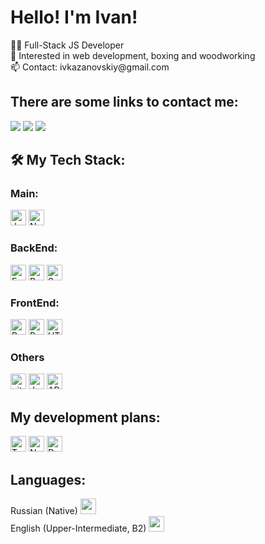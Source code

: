# Hello! I'm Ivan!
<div>
<p>
👨‍💻 Full-Stack JS Developer<br>
🥊 Interested in web development, boxing and woodworking<br>
📫 Contact: ivkazanovskiy@gmail.com<br>
</p>
  
## There are some links to contact me:
  
<a name="telegram" href="https://t.me/ivkazanovskiy"><img src="https://img.icons8.com/color/48/000000/telegram-app--v3.png"/></a>
<a name="watsapp" href="https://wa.me/89312903562"> <img src="https://img.icons8.com/color/48/000000/whatsapp--v6.png"/></a>
<a name="gmail" href="mailto:ivkazanovskiy@gmail.com"> <img src="https://img.icons8.com/color/48/000000/gmail-new.png"/></a><br>
   
</div>

## 🛠 My Tech Stack:

<h3>Main:</h3>
<img src="https://img.shields.io/badge/JavaScript-282C34?logo=javascript&logoColor=F7DF1E" alt="JavaScript logo" title="JavaScript" height="25" />
<img src="https://img.shields.io/badge/Node.js-282C34?logo=node.js&logoColor=339933" alt="Node.js logo" title="Node.js" height="25" />

<h3>BackEnd:</h3>
<img src="https://img.shields.io/badge/Express-282C34?logo=express&logoColor=FFFFFF" alt="Express.js logo" title="Express.js" height="25" />
<img src="https://img.shields.io/badge/PostgreSQL-282C34?logo=postgresql&logoColor=E10098" alt="PostgreSQL logo" title="PostgreSQL" height="25" />
<img src="https://img.shields.io/badge/Sequelize-282C34?logo=sequelize&logoColor=E10098" alt="Sequelize logo" title="Sequelize" height="25" />

<h3>FrontEnd:</h3>
<img src="https://img.shields.io/badge/React-282C34?logo=react&logoColor=61DAFB" alt="React Native logo" title="React" height="25" />
<img src="https://img.shields.io/badge/Redux(Thunk/Saga)-282C34?logo=redux&logoColor=764ABC" alt="Redux logo" title="Redux" height="25" />
<img src="https://img.shields.io/badge/HTML5-282C34?logo=html5&logoColor=E34F26" alt="HTML5 logo" title="HTML5" height="25" />

<h3>Others</h3>
<img src="https://img.shields.io/badge/git-282C34?logo=git&logoColor=F05032" alt="git logo" title="git" height="25" />
<img src="https://img.shields.io/badge/Jest-282C34?logo=jest&logoColor=C21325" alt="Jest logo" title="Jest" height="25" />
<img src="https://img.shields.io/badge/API-282C34?logo=api&logoColor=E10098" alt="API logo" title="API" height="25" /><br>


## My development plans:
<img src="https://img.shields.io/badge/TypeScript-282C34?logo=typescript&logoColor=3178C6" alt="TypeScript logo" title="TypeScript" height="25" />
<img src="https://img.shields.io/badge/Nestjs-282C34?logo=nestjs&logoColor=FFFFFF" alt="Nestjs logo" title="Nestjs" height="25" />
<img src="https://img.shields.io/badge/Docker-282C34?logo=docker&logoColor=E10098" alt="Docker logo" title="Docker" height="25" />

## Languages:

<span>Russian (Native) <img src="https://img.icons8.com/emoji/48/000000/russia-emoji.png"  height="25" /></span><br>
<span>English (Upper-Intermediate, B2) <img src="https://img.icons8.com/emoji/48/000000/united-kingdom-emoji.png"  height="25" /></span>
